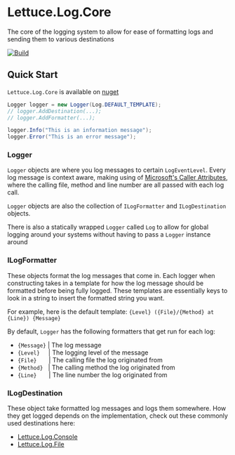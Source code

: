 # Lettuce.Log.Core

The core of the logging system to allow for ease of formatting logs and sending them to various destinations

[![Build](https://github.com/TheKingOfLettuce/Lettuce.Log.Core/actions/workflows/build.yml/badge.svg)](https://github.com/TheKingOfLettuce/Lettuce.Log.Core/actions/workflows/build.yml)


## Quick Start

`Lettuce.Log.Core` is available on [nuget](https://www.nuget.org/packages/Lettuce.Log.Core/)

```csharp
Logger logger = new Logger(Log.DEFAULT_TEMPLATE);
// logger.AddDestination(...);
// logger.AddFormatter(...);

logger.Info("This is an information message");
logger.Error("This is an error message");
```


### Logger

`Logger` objects are where you log messages to certain `LogEventLevel`. Every log message is context aware, making using of [Microsoft's Caller Attributes](https://learn.microsoft.com/en-us/dotnet/csharp/language-reference/attributes/caller-information), where the calling file, method and line number are all passed with each log call.

`Logger` objects are also the collection of `ILogFormatter` and `ILogDestination` objects.

There is also a statically wrapped `Logger` called `Log` to allow for global logging around your systems without having to pass a `Logger` instance around


### ILogFormatter

These objects format the log messages that come in. Each logger when constructing takes in a template for how the log message should be formatted before being fully logged. These templates are essentially keys to look in a string to insert the formatted string you want.

For example, here is the default template: `{Level} ({File}/{Method} at {Line}) {Message}`

By default, `Logger` has the following formatters that get run for each log:
- `{Message}` | The log message
- `{Level}` &nbsp;&nbsp;&nbsp;&nbsp;| The logging level of the message
- `{File}` &nbsp;&nbsp;&nbsp;&nbsp;&nbsp;&nbsp;| The calling file the log originated from
- `{Method}` &nbsp;&nbsp;| The calling method the log originated from
- `{Line}` &nbsp;&nbsp;&nbsp;&nbsp;&nbsp;&nbsp;| The line number the log originated from


### ILogDestination

These object take formatted log messages and logs them somewhere. How they get logged depends on the implementation, check out these commonly used destinations here:

- [Lettuce.Log.Console](https://github.com/TheKingOfLettuce/Lettuce.Log.Console)
- [Lettuce.Log.File](https://github.com/TheKingOfLettuce/Lettuce.Log.File)